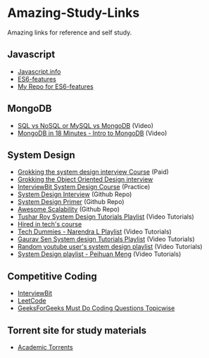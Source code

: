 # Amazing-Study-Links
Amazing links for reference and self study.


## Javascript
- [Javascript.info](http://javascript.info/)
- [ES6-features](http://es6-features.org/#Constants)
- [My Repo for ES6-features](https://github.com/yoshi2095/ES6-features)

## MongoDB
- [SQL vs NoSQL or MySQL vs MongoDB](https://www.youtube.com/watch?v=ZS_kXvOeQ5Y) (Video)
- [MongoDB in 18 Minutes - Intro to MongoDB](https://www.youtube.com/watch?v=bKjH8WhSu_E) (Video)

## System Design 
- [Grokking the system design interview Course](https://www.educative.io/collection/page/5668639101419520/5649050225344512/5668600916475904) (Paid)
- [Grokking the Object Oriented Design interview](https://www.educative.io/collection/5668639101419520/5692201761767424)
- [InterviewBit System Design Course](https://www.interviewbit.com/courses/system-design/) (Practice)
- [System Design Interview](https://github.com/checkcheckzz/system-design-interview#qs) (Github Repo)
- [System Design Primer](https://github.com/donnemartin/system-design-primer) (Github Repo)
- [Awesome Scalability](https://github.com/binhnguyennus/awesome-scalability#interview) (Github Repo)
- [Tushar Roy System Design Tutorials Playlist](https://www.youtube.com/playlist?list=PLrmLmBdmIlps7GJJWW9I7N0P0rB0C3eY2) (Video Tutorials)
- [Hired in tech's course](https://www.hiredintech.com/classrooms/system-design/lesson/52)
- [Tech Dummies - Narendra L Playlist](https://www.youtube.com/playlist?list=PLkQkbY7JNJuBoTemzQfjym0sqbOHt5fnV) (Video Tutorials)
- [Gaurav Sen System design Tutorials Playlist](https://www.youtube.com/playlist?list=PLMCXHnjXnTnvo6alSjVkgxV-VH6EPyvoX) (Video Tutorials)
- [Random youtube user's system design playlist](https://www.youtube.com/playlist?list=PLNIZo6N8Gh1IF4cuOGDX9pXiQfgk5zUZF) (Video Tutorials)
- [System Design playlist - Peihuan Meng](https://www.youtube.com/playlist?list=PLqz5yrPnmuAYRbYvJDKFrpL4vcWc5Amm_) (Video Tutorials)

## Competitive Coding
- [InterviewBit](https://www.interviewbit.com/courses/programming/topics/arrays/)
- [LeetCode](https://leetcode.com/discuss/interview-question/system-design?currentPage=1&orderBy=recent_activity&query=)
- [GeeksForGeeks Must Do Coding Questions Topicwise](https://www.geeksforgeeks.org/must-do-coding-questions-for-companies-like-amazon-microsoft-adobe/)

## Torrent site for study materials
- [Academic Torrents](http://academictorrents.com/)
